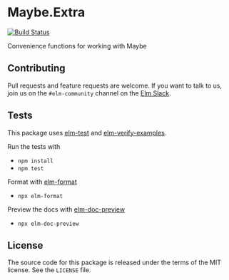 # Maybe.Extra

[![Build Status](https://github.com/elm-community/maybe-extra/workflows/test/badge.svg)](https://github.com/elm-community/maybe-extra/actions)

Convenience functions for working with Maybe

## Contributing

Pull requests and feature requests are welcome.
If you want to talk to us, join us on the
`#elm-community` channel on the [Elm Slack](https://elmlang.slack.com).

## Tests

This package uses [elm-test](https://github.com/elm-explorations/test) and [elm-verify-examples](https://github.com/stoeffel/elm-verify-examples).

Run the tests with
- `npm install`
- `npm test`

Format with [elm-format](https://github.com/avh4/elm-format)
- `npx elm-format`

Preview the docs with [elm-doc-preview](https://github.com/dmy/elm-doc-preview)
- `npx elm-doc-preview`

## License

The source code for this package is released under the terms of the MIT
license. See the `LICENSE` file.
